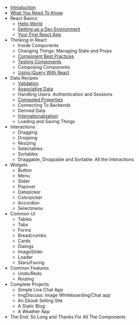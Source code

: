 * [Introduction](Intro.md)
* [What You Need To Know](react-basics/README.md)
* React Basics
  * [Hello World](react-basics/HelloWorld.md)
  * [Setting up a Dev Environment](react-basics/SettingUpADevEnvironment.md)
  * [Your First React App](react-basics/YourFirstReactApp.md)
* Thinking In React
  * Inside Components
  * Changing Things: Managing State and Props
  * [Component Best Practices](thinking-in-react/ComponentBestPractices.md)
  * [Testing Components](thinking-in-react/TestingComponents.md)
  * Composing Components
  * [Using jQuery With React](thinking-in-react/UsingjQueryWithReact.md)
* Data Recipes
  * [Validation](data-recipes/Validation.md)
  * [Associative Data](data-recipes/AssociativeData.md)
  * Handling Users: Authentication and Sessions
  * [Computed Properties](data-recipes/ComputedProperties.md)
  * Connecting To Backends
  * Derived Data
  * [Internationalization](data-recipes/Internationalization.md)
  * Loading and Saving Things
* Interactions
  * Dragging
  * Dropping
  * Resizing
  * Selectables
  * Sortables
  * Draggable, Droppable and Sortable: All the Interactions
* Widgets
  * Button
  * Menu
  * Slider
  * Popover
  * Datepicker
  * Colorpicker
  * Accordion
  * Selectmenu
* Common UI
  * Tables
  * Tabs
  * Forms
  * Breadcrumbs
  * Cards
  * Dialogs
  * ImageSlider
  * Loader
  * Stars/Faving
* Common Features
  * Undo/Redo
  * Routing
* Complete Projects
  * Simple Live Chat App
  * ImgDiscuss: Image Whiteboarding/Chat app
  * An Ebook Selling Site
  * A Static Blog
  * A Weather App
* The End: So Long and Thanks For All The Components
